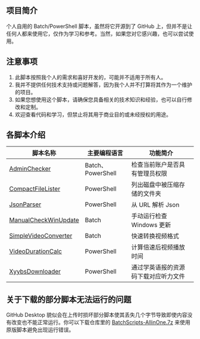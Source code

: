## 项目简介
个人自用的 Batch/PowerShell 脚本，虽然将它开源到了 GitHub 上，但并不是让任何人都来使用它，仅作为学习和参考。当然，如果您对它感兴趣，也可以尝试使用。
## 注意事项
1. 此脚本按照我个人的需求和喜好开发的，可能并不适用于所有人。
2. 我并不提供任何技术支持或问题解答，因为我个人并不打算将其作为一个维护的项目。
3. 如果您想使用这个脚本，请确保您具备相关的技术知识和经验，也可以自行修改和定制。
4. 欢迎查看代码和学习，但禁止将其用于商业目的或未经授权的用途。
## 各脚本介绍
| 脚本名称 | 主要编程语言 | 功能简介 |
|-------|-------|-------|
| [AdminChecker](https://github.com/WangHaonie/BatchScripts/tree/main/AdminChecker) | Batch、PowerShell | 检查当前账户是否具有管理员权限 |
| [CompactFileLister](https://github.com/WangHaonie/BatchScripts/tree/main/CompactFileLister) | PowerShell | 列出磁盘中被压缩存储的文件夹 |
| [JsonParser](https://github.com/WangHaonie/BatchScripts/tree/main/JsonParser) | PowerShell | 从 URL 解析 Json |
| [ManualCheckWinUpdate](https://github.com/WangHaonie/BatchScripts/tree/main/ManualCheckWinUpdate) | Batch | 手动运行检查 Windows 更新 |
| [SimpleVideoConverter](https://github.com/WangHaonie/BatchScripts/tree/main/SimpleVideoConverter) | Batch | 快速转换视频格式 |
| [VideoDurationCalc](https://github.com/WangHaonie/BatchScripts/tree/main/VideoDurationCalc) | PowerShell | 计算倍速后视频播放时间 |
| [XyybsDownloader](https://github.com/WangHaonie/BatchScripts/tree/main/XyybsDownloader) | PowerShell | 通过学英语报的资源码下载对应听力文件 |
## 关于下载的部分脚本无法运行的问题
GitHub Desktop 貌似会在上传时损坏部分脚本使其丢失几个字节导致即使内容没有改变也不能正常运行。你可以下载仓库里的 [BatchScripts-AllinOne.7z](https://raw.githubusercontent.com/WangHaonie/BatchScripts/main/BatchScripts-AllinOne.7z) 来使用原版脚本避免出现运行错误。